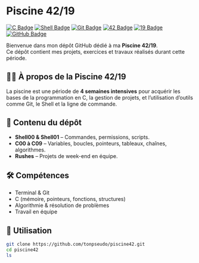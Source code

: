 # Piscine 42/19

[![C Badge](https://img.shields.io/badge/Language-C-blue?logo=c)](https://en.wikipedia.org/wiki/C_%28programming_language%29) [![Shell Badge](https://img.shields.io/badge/Shell-Bash-green?logo=gnu-bash)](https://www.gnu.org/software/bash/) [![Git Badge](https://img.shields.io/badge/Git-Version%20Control-orange?logo=git)](https://git-scm.com/) [![42 Badge](https://img.shields.io/badge/%C3%89cole-42-black?logo=42)](https://42.fr) [![19 Badge](https://img.shields.io/badge/École-19-black?logo=19)](https://campus19.be) [![GitHub Badge](https://img.shields.io/badge/GitHub-Repo-lightgrey?logo=github)](https://github.com/tonpseudo/piscine42)

Bienvenue dans mon dépôt GitHub dédié à ma **Piscine 42/19**.  
Ce dépôt contient mes projets, exercices et travaux réalisés durant cette période.

## 🏊‍♂️ À propos de la Piscine 42/19
La piscine est une période de **4 semaines intensives** pour acquérir les bases de la programmation en C, la gestion de projets, et l’utilisation d’outils comme Git, le Shell et la ligne de commande.

## 📂 Contenu du dépôt
- **Shell00 & Shell01** – Commandes, permissions, scripts.
- **C00 à C09** – Variables, boucles, pointeurs, tableaux, chaînes, algorithmes.
- **Rushes** – Projets de week-end en équipe.

## 🛠️ Compétences
- Terminal & Git  
- C (mémoire, pointeurs, fonctions, structures)  
- Algorithmie & résolution de problèmes  
- Travail en équipe

## 🚀 Utilisation
```bash
git clone https://github.com/tonpseudo/piscine42.git
cd piscine42
ls
